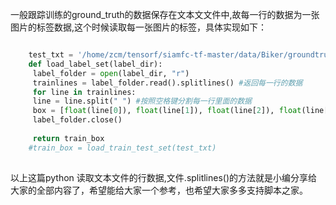 一般跟踪训练的ground_truth的数据保存在文本文文件中,故每一行的数据为一张图片的标签数据,这个时候读取每一张图片的标签，具体实现如下：

```python

    test_txt = '/home/zcm/tensorf/siamfc-tf-master/data/Biker/groundtruth.txt'
    def load_label_set(label_dir):
     label_folder = open(label_dir, "r")
     trainlines = label_folder.read().splitlines() #返回每一行的数据
     for line in trainlines:
     line = line.split(" ") #按照空格键分割每一行里面的数据
     box = [float(line[0]), float(line[1]), float(line[2]), float(line[3])]#box读取标签ground_truth
     label_folder.close()
    
     return train_box
    #train_box = load_train_test_set(test_txt)
    
```

以上这篇python
读取文本文件的行数据,文件.splitlines()的方法就是小编分享给大家的全部内容了，希望能给大家一个参考，也希望大家多多支持脚本之家。

